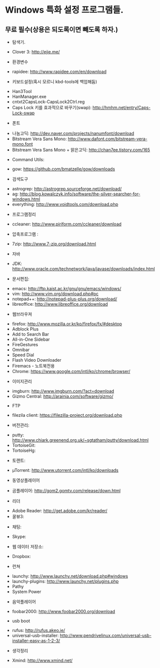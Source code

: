 # Windows 특화 설정 프로그램들.

## 무료 필수(상용은 되도록이면 빼도록 하자.)

* 탐색기.
 - Clover 3: http://ejie.me/

* 환경변수
 - rapidee: http://www.rapidee.com/en/download

* 키보드설정(혹시 모르니 kbd-tools에 백업해둠)
 - Han3Tool
 - HanManager.exe
 - cntxt2CapsLock-CapsLock2Ctrl.reg
  - Caps Lock 키를 효과적으로 바꾸기(swap): http://hmhm.net/entry/Caps-Lock-swap

* 폰트
 - 나눔고딕: http://dev.naver.com/projects/nanumfont/download
 - Bitstream Vera Sans Mono: http://www.dafont.com/bitstream-vera-mono.font
 - Bitstream Vera Sans Mono + 맑은고딕: http://chan7ee.tistory.com/165

* Command Utils:
 - gow: https://github.com/bmatzelle/gow/downloads

* 검색도구
 - astrogrep: http://astrogrep.sourceforge.net/download/
 - ag: http://blog.kowalczyk.info/software/the-silver-searcher-for-windows.html
 - everything: http://www.voidtools.com/download.php

* 프로그램정리
 - ccleaner: http://www.piriform.com/ccleaner/download

* 압축프로그램 :
 - 7zip: http://www.7-zip.org/download.html

* 자바
 - JDK: http://www.oracle.com/technetwork/java/javase/downloads/index.html

* 문서편집:
 - emacs: http://ftp.kaist.ac.kr/gnu/gnu/emacs/windows/
 - vim: http://www.vim.org/download.php#pc
 - notepad++: http://notepad-plus-plus.org/download/
 - libreoffice: http://www.libreoffice.org/download

* 웹브라우져
 - firefox: http://www.mozilla.or.kr/ko/firefox/fx/#desktop
  - Adblock Plus
  - Add to Search Bar
  - All-in-One Sidebar
  - FireGestures
  - Omnibar
  - Speed Dial
  - Flash Video Downloader
  - Firemacs - 노트북전용
 - Chrome: https://www.google.com/intl/ko/chrome/browser/

* 이미지관리
 - imgburn: http://www.imgburn.com/?act=download
 - Gizmo Central: http://arainia.com/software/gizmo/

* FTP
 - filezila client: https://filezilla-project.org/download.php

* 버전관리:
 - putty: http://www.chiark.greenend.org.uk/~sgtatham/putty/download.html
 - TortoiseGit: 
 - TortoiseHg: 

* 토랜트:
 - µTorrent: http://www.utorrent.com/intl/ko/downloads

* 동영상플레이어
 - 곰플레이어: http://gom2.gomtv.com/release/down.html

* 리더
 - Adobe Reader: http://get.adobe.com/kr/reader/
 - 꿀뷰3: 

* 채팅:
 - Skype: 

* 웹 데이터 저장소:
 - Dropbox: 

* 런쳐
 - launchy: http://www.launchy.net/download.php#windows
 - launchy-plugins: http://www.launchy.net/plugins.php
  - Pathy
  - System Power

* 음악플레이어
 - foobar2000: http://www.foobar2000.org/download

* usb boot
 - rufus: http://rufus.akeo.ie/
 - universal-usb-installer: http://www.pendrivelinux.com/universal-usb-installer-easy-as-1-2-3/

* 생각정리
 - Xmind: http://www.xmind.net/
